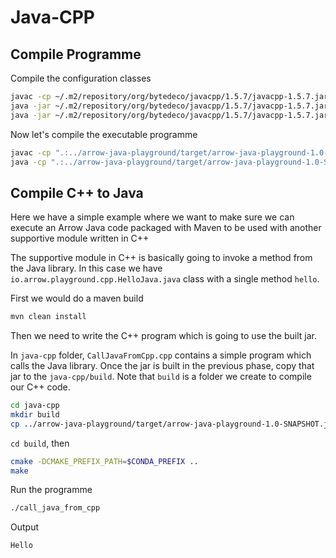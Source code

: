 # Java-CPP

## Compile Programme

Compile the configuration classes

```bash
javac -cp ~/.m2/repository/org/bytedeco/javacpp/1.5.7/javacpp-1.5.7.jar CDataJavaConfig.java
java -jar ~/.m2/repository/org/bytedeco/javacpp/1.5.7/javacpp-1.5.7.jar CDataJavaConfig.java
java -jar ~/.m2/repository/org/bytedeco/javacpp/1.5.7/javacpp-1.5.7.jar CDataJavaToCppExample.java
```

Now let's compile the executable programme

```bash
javac -cp ".:../arrow-java-playground/target/arrow-java-playground-1.0-SNAPSHOT.jar" TestCDataInterface.java
java -cp ".:../arrow-java-playground/target/arrow-java-playground-1.0-SNAPSHOT.jar" TestCDataInterface
```

## Compile C++ to Java

Here we have a simple example where we want to make sure we can execute an Arrow Java code packaged with Maven
to be used with another supportive module written in C++

The supportive module in C++ is basically going to invoke a method from the Java library. 
In this case we have `io.arrow.playground.cpp.HelloJava.java` class with a single method
`hello`. 

First we would do a maven build

```bash
mvn clean install
```

Then we need to write the C++ program which is going to use the built jar. 

In `java-cpp` folder, `CallJavaFromCpp.cpp` contains a simple program which calls the Java library. 
Once the jar is built in the previous phase, copy that jar to the `java-cpp/build`. Note that `build`
is a folder we create to compile our C++ code. 

```bash
cd java-cpp
mkdir build
cp ../arrow-java-playground/target/arrow-java-playground-1.0-SNAPSHOT.jar build/cpptojava.jar
```

`cd build`, then

```bash
cmake -DCMAKE_PREFIX_PATH=$CONDA_PREFIX ..
make
```

Run the programme

```bash
./call_java_from_cpp
```

Output

```bash
Hello
```
